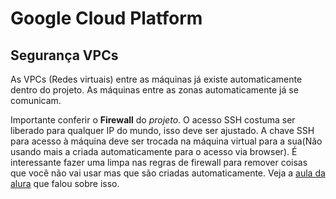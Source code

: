 # Google Cloud Platform

## Segurança VPCs

As VPCs (Redes virtuais) entre as máquinas já existe automaticamente dentro do projeto. As máquinas entre as zonas automaticamente já se comunicam.

Importante conferir o **Firewall** do _projeto_. O acesso SSH costuma ser liberado para qualquer IP do mundo, isso deve ser ajustado. A chave SSH para acesso à máquina deve ser trocada na máquina virtual para a sua(Não usando mais a criada automaticamente para o acesso via browser). É interessante fazer uma limpa nas regras de firewall para remover coisas que você não vai usar mas que são criadas automaticamente. Veja a [aula da alura](https://cursos.alura.com.br/course/cloud-onboarding-principais-provedores-parte2/task/95372) que falou sobre isso.


